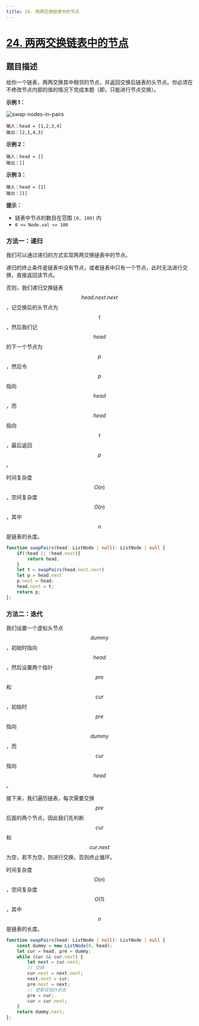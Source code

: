 ```yaml
---
title: 24. 两两交换链表中的节点
---
```

# [24. 两两交换链表中的节点](https://leetcode.cn/problems/swap-nodes-in-pairs)

## 题目描述

给你一个链表，两两交换其中相邻的节点，并返回交换后链表的头节点。你必须在不修改节点内部的值的情况下完成本题（即，只能进行节点交换）。

**示例 1：**

![swap-nodes-in-pairs](swap-nodes-in-pairs.jpg)


```
输入：head = [1,2,3,4]
输出：[2,1,4,3]
```

**示例 2：**

```
输入：head = []
输出：[]
```

**示例 3：**

```
输入：head = [1]
输出：[1]
```

**提示：**

- 链表中节点的数目在范围 `[0, 100]` 内
- `0 <= Node.val <= 100`

### 方法一：递归

我们可以通过递归的方式实现两两交换链表中的节点。

递归的终止条件是链表中没有节点，或者链表中只有一个节点，此时无法进行交换，直接返回该节点。

否则，我们递归交换链表 $$head.next.next$$，记交换后的头节点为 $$t$$，然后我们记 $$head$$ 的下一个节点为 $$p$$，然后令 $$p$$ 指向 $$head$$，而 $$head$$ 指向 $$t$$，最后返回 $$p$$。

时间复杂度 $$O(n)$$，空间复杂度 $$O(n)$$，其中 $$n$$ 是链表的长度。

```typescript
function swapPairs(head: ListNode | null): ListNode | null {
    if(!head || !head.next){
        return head; 
    }
    let t = swapPairs(head.next.next)
    let p = head.next
    p.next = head;
    head.next = t;
    return p;
};
```

### 方法二：迭代

我们设置一个虚拟头节点 $$dummy$$ ，初始时指向 $$head$$，然后设置两个指针 $$pre$$ 和 $$cur$$，初始时   $$pre$$ 指向 $$dummy$$，而 $$cur$$ 指向 $$head$$。

接下来，我们遍历链表，每次需要交换 $$pre$$ 后面的两个节点，因此我们先判断 $$cur$$ 和  $$cur.next$$为空，若不为空，则进行交换，否则终止循环。

时间复杂度 $$O(n)$$，空间复杂度 $$O(1)$$，其中 $$n$$ 是链表的长度。

```typescript
function swapPairs(head: ListNode | null): ListNode | null {
    const dummy = new ListNode(0, head);
    let cur = head, pre = dummy;
    while (cur && cur.next) {
        let next = cur.next;
        // 交换
        cur.next = next.next;
        next.next = cur;
        pre.next = next;
        // 更新双指针状态
        pre = cur;
        cur = cur.next;
    }
    return dummy.next;
};
```

